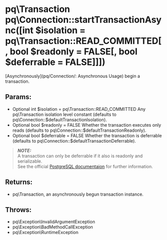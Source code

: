 # pq\Transaction pq\Connection::startTransactionAsync([int $isolation = pq\Transaction::READ_COMMITTED[, bool $readonly = FALSE[, bool $deferrable = FALSE]]])

[Asynchronously](pq/Connection/: Asynchronous Usage) begin a transaction.

## Params:

* Optional int $isolation = pq\Transaction::READ_COMMITTED  
  Any pq\Transaction isolation level constant  
  (defaults to pq\Connection::$defaultTransactionIsolation).
* Optional bool $readonly = FALSE  
  Whether the transaction executes only reads  
  (defaults to pq\Connection::$defaultTransactionReadonly).
* Optional bool $deferrable = FALSE  
  Whether the transaction is deferrable  
  (defaults to pq\Connection::$defaultTransactionDeferrable).

> ***NOTE:***  
  A transaction can only be deferrable if it also is readonly and serializable.  
  See the official [PostgreSQL documentaion](http://www.postgresql.org/docs/current/static/sql-set-transaction.html) for further information.

## Returns:

* pq\Transaction, an asynchronously begun transaction instance.

## Throws:

* pq\Exception\InvalidArgumentException
* pq\Exception\BadMethodCallException
* pq\Exception\RuntimeException
